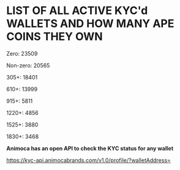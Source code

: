 # LIST OF ALL ACTIVE KYC'd WALLETS AND HOW MANY APE COINS THEY OWN

Zero: 23509

Non-zero: 20565

305+: 18401

610+: 13999

915+: 5811

1220+: 4856

1525+: 3880

1830+: 3468

**Animoca has an open API to check the KYC status for any wallet**

https://kyc-api.animocabrands.com/v1.0/profile/?walletAddress=